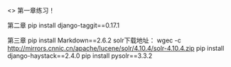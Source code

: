 <<django by example>> 第一章练习！

第二章
pip install django-taggit==0.17.1

第三章
pip install Markdown==2.6.2
solr下载地址：
wgec -c http://mirrors.cnnic.cn/apache/lucene/solr/4.10.4/solr-4.10.4.zip
pip install django-haystack==2.4.0
pip install pysolr==3.3.2
